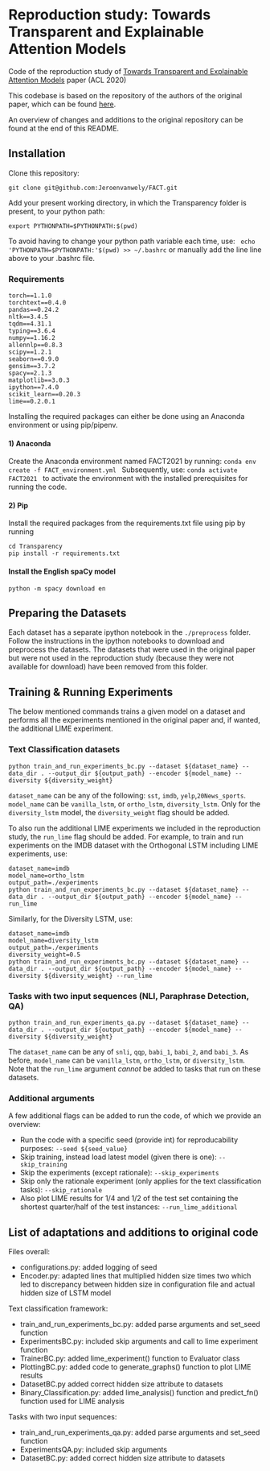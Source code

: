 # Reproduction study: Towards Transparent and Explainable Attention Models

Code of the reproduction study of [Towards Transparent and Explainable Attention Models](https://www.aclweb.org/anthology/2020.acl-main.387/) paper (ACL 2020)


This codebase is based on the repository of the authors of the original paper, which can be found [here](https://github.com/akashkm99/Interpretable-Attention).

An overview of changes and additions to the original repository can be found at the end of this README.

## Installation 

Clone this repository:

```git clone git@github.com:Jeroenvanwely/FACT.git```

Add your present working directory, in which the Transparency folder is present, to your python path: 

```export PYTHONPATH=$PYTHONPATH:$(pwd)```

To avoid having to change your python path variable each time, use: ``` echo 'PYTHONPATH=$PYTHONPATH:'$(pwd) >> ~/.bashrc``` or manually add the line line above to your .bashrc file.

### Requirements 

```
torch==1.1.0
torchtext==0.4.0
pandas==0.24.2
nltk==3.4.5
tqdm==4.31.1
typing==3.6.4
numpy==1.16.2
allennlp==0.8.3
scipy==1.2.1
seaborn==0.9.0
gensim==3.7.2
spacy==2.1.3
matplotlib==3.0.3
ipython==7.4.0
scikit_learn==0.20.3
lime==0.2.0.1
```

Installing the required packages can either be done using an Anaconda environment or using pip/pipenv.

#### 1) Anaconda

Create the Anaconda environment named FACT2021 by running: ```conda env create -f FACT_environment.yml ```
Subsequently, use: ```conda activate FACT2021 ``` to activate the environment with the installed prerequisites for running the code.

#### 2) Pip

Install the required packages from the requirements.txt file using pip by running
```
cd Transparency 
pip install -r requirements.txt
```

#### Install the English spaCy model

``` python -m spacy download en ```

## Preparing the Datasets 

Each dataset has a separate ipython notebook in the `./preprocess` folder. Follow the instructions in the ipython notebooks to download and preprocess the datasets. The datasets that were used in the original paper but were not used in the reproduction study (because they were not available for download) have been removed from this folder. 

## Training & Running Experiments

The below mentioned commands trains a given model on a dataset and performs all the experiments mentioned in the original paper and, if wanted, the additional LIME experiment. 

### Text Classification datasets

```
python train_and_run_experiments_bc.py --dataset ${dataset_name} --data_dir . --output_dir ${output_path} --encoder ${model_name} --diversity ${diversity_weight}
```

```dataset_name``` can be any of the following: ```sst```, ```imdb```, ```yelp```,```20News_sports```.
```model_name``` can be ```vanilla_lstm```, or ```ortho_lstm```, ```diversity_lstm```. 
Only for the ```diversity_lstm``` model, the ```diversity_weight``` flag should be added. 

To also run the additional LIME experiments we included in the reproduction study, the ```run_lime``` flag should be added.
For example, to train and run experiments on the IMDB dataset with the Orthogonal LSTM including LIME experiments, use:

```
dataset_name=imdb
model_name=ortho_lstm
output_path=./experiments
python train_and_run_experiments_bc.py --dataset ${dataset_name} --data_dir . --output_dir ${output_path} --encoder ${model_name} --run_lime
```

Similarly, for the Diversity LSTM, use:

```
dataset_name=imdb
model_name=diversity_lstm
output_path=./experiments
diversity_weight=0.5
python train_and_run_experiments_bc.py --dataset ${dataset_name} --data_dir . --output_dir ${output_path} --encoder ${model_name} --diversity ${diversity_weight} --run_lime
```

### Tasks with two input sequences (NLI, Paraphrase Detection, QA)

```
python train_and_run_experiments_qa.py --dataset ${dataset_name} --data_dir . --output_dir ${output_path} --encoder ${model_name} --diversity ${diversity_weight}
```

The ```dataset_name``` can be any of ```snli```, ```qqp```, ```babi_1```, ```babi_2```, and ```babi_3```. 
As before, ```model_name``` can be ```vanilla_lstm```, ```ortho_lstm```, or ```diversity_lstm```. Note that the ```run_lime``` argument *cannot* be added to tasks that run on these datasets. 

### Additional arguments

A few additional flags can be added to run the code, of which we provide an overview:

* Run the code with a specific seed (provide int) for reproducability purposes: `--seed ${seed_value}`
* Skip training, instead load latest model (given there is one): `--skip_training`
* Skip the experiments (except rationale): `--skip_experiments`
* Skip only the rationale experiment (only applies for the text classification tasks): `--skip_rationale`
* Also plot LIME results for 1/4 and 1/2 of the test set containing the shortest quarter/half of the test instances: `--run_lime_additional`


## List of adaptations and additions to original code

Files overall:
- configurations.py: added logging of seed
- Encoder.py: adapted lines that multiplied hidden size times two which led to discrepancy between hidden size in configuration file and actual hidden size of LSTM model

Text classification framework:
- train_and_run_experiments_bc.py: added parse arguments and set_seed function
- ExperimentsBC.py: included skip arguments and call to lime experiment function
- TrainerBC.py: added lime_experiment() function to Evaluator class
- PlottingBC.py: added code to generate_graphs() function to plot LIME results
- DatasetBC.py added correct hidden size attribute to datasets
- Binary_Classification.py: added lime_analysis() function and predict_fn() function used for LIME analysis

Tasks with two input sequences:
- train_and_run_experiments_qa.py: added parse arguments and set_seed function
- ExperimentsQA.py: included skip arguments
- DatasetBC.py: added correct hidden size attribute to datasets









